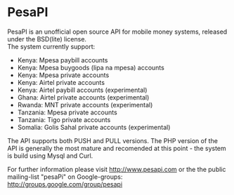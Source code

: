 PesaPI
=======
PesaPI is an unofficial open source API for mobile money systems, released under the BSD(lite) license.  
The system currently support:
* Kenya: Mpesa paybill accounts
* Kenya: Mpesa buygoods (lipa na mpesa) accounts
* Kenya: Mpesa private accounts
* Kenya: Airtel private accounts
* Kenya: Airtel paybill accounts (experimental)
* Ghana: Airtel private accounts (experimental)
* Rwanda: MNT private accounts (experimental)
* Tanzania: Mpesa private accounts
* Tanzania: Tigo private accounts
* Somalia: Golis Sahal private accounts (experimental)

The API supports both PUSH and PULL versions.
The PHP version of the API is generally the most mature and recomended at this point - the system is build using Mysql and Curl.

For further information please visit http://www.pesapi.com or the the public mailing-list "pesaPi" on Google-groups: http://groups.google.com/group/pesapi
